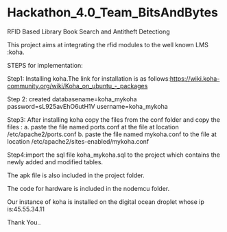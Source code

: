 # Hackathon_4.0_Team_BitsAndBytes
RFID Based Library Book Search and Antitheft Detectiong 

This project aims at integrating the rfid modules to the well known LMS :koha.

STEPS for implementation:

Step1: Installing koha.The link for installation is as follows:https://wiki.koha-community.org/wiki/Koha_on_ubuntu_-_packages

Step 2: created  databasename=koha_mykoha
                 password=sL925avEhO6utH1V
                 username=koha_mykoha


Step3: After installing koha copy the files from the conf folder and copy the files :
 a.  paste the file named ports.conf at the file at location /etc/apache2/ports.conf 
 b. paste the file named mykoha.conf to the file at location /etc/apache2/sites-enabled/mykoha.conf
 
Step4:import the sql file koha_mykoha.sql to the project which contains the newly added and modified tables.
 
 
 The apk file is also included in the project folder.
 
 The code for hardware is included in the nodemcu folder.
 
 Our instance of koha is installed on the digital ocean droplet whose ip is:45.55.34.11
 
 
 Thank You..

